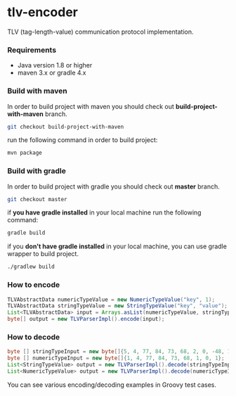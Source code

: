 
# tlv-encoder
 TLV (tag-length-value) communication protocol implementation.


### Requirements
* Java version 1.8 or higher 
* maven 3.x or gradle 4.x

### Build with maven

In order to build project with maven you should check out **build-project-with-maven** branch.

```bash
git checkout build-project-with-maven
```

run the following command in order to build project:

```bash
mvn package
```


### Build with gradle

In order to build project with gradle you should check out **master** branch.

```bash
git checkout master
```

if **you have gradle installed** in your local machine run the following command:

```bash
gradle build
```


if you **don't have gradle installed** in your local machine, you can use gradle wrapper to build project.

```bash
./gradlew build
```



### How to encode 
```java
TLVAbstractData numericTypeValue = new NumericTypeValue("key", 1);
TLVAbstractData stringTypeValue = new StringTypeValue("key", "value");
List<TLVAbstractData> input = Arrays.asList(numericTypeValue, stringTypeValue);
byte[] output = new TLVParserImpl().encode(input);
```

### How to decode
```java
byte [] stringTypeInput = new byte[]{5, 4, 77, 84, 73, 68, 2, 0, -48, 16};
byte [] numericTypeInput = new byte[]{1, 4, 77, 84, 73, 68, 1, 0, 1};
List<StringTypeValue> output = new TLVParserImpl().decode(stringTypeInput);
List<NumericTypeValue> output = new TLVParserImpl().decode(numericTypeInput);
```

You can see various encoding/decoding examples in Groovy test cases.
